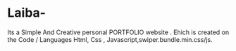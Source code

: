 # Laiba-
Its a Simple And Creative personal PORTFOLIO website . Ehich is created on the Code / Languages Html, Css , Javascript,swiper.bundle.min.css/js.
